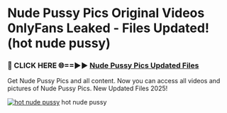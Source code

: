 # Nude Pussy Pics Original Videos 0nlyFans Leaked - Files Updated! (hot nude pussy)

<h3>🔴 CLICK HERE 🌐==►► <a href="https://tinyurl.com/2p9ay9w9" rel="nofollow">Nude Pussy Pics Updated Files</a></h3>

Get Nude Pussy Pics and all content. Now you can access all videos and pictures of Nude Pussy Pics. New Updated Files 2025!

[![hot nude pussy](https://i.imgur.com/KQgVmj3.gif)](https://tinyurl.com/2p9ay9w9)
hot nude pussy